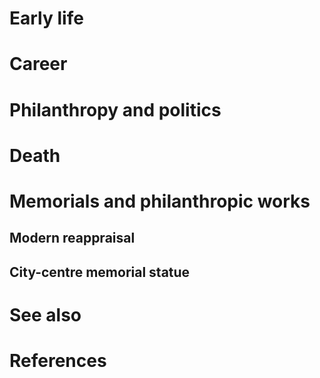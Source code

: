 # 
# Early life
# Career
# Philanthropy and politics
# Death
# Memorials and philanthropic works
## Modern reappraisal
## City-centre memorial statue
# See also
# References
